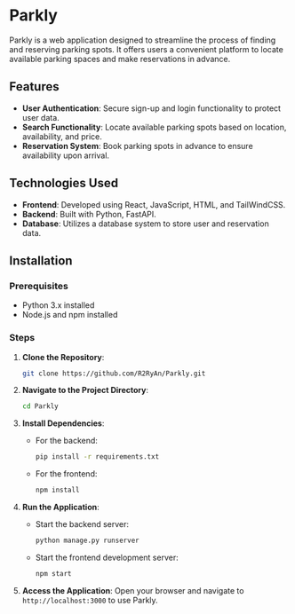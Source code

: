 # Parkly

Parkly is a web application designed to streamline the process of finding and reserving parking spots. It offers users a convenient platform to locate available parking spaces and make reservations in advance.

## Features

- **User Authentication**: Secure sign-up and login functionality to protect user data.
- **Search Functionality**: Locate available parking spots based on location, availability, and price.
- **Reservation System**: Book parking spots in advance to ensure availability upon arrival.

## Technologies Used

- **Frontend**: Developed using React, JavaScript, HTML, and TailWindCSS.
- **Backend**: Built with Python, FastAPI.
- **Database**: Utilizes a database system to store user and reservation data.

## Installation

### Prerequisites

- Python 3.x installed
- Node.js and npm installed

### Steps

1. **Clone the Repository**:

   ```bash
   git clone https://github.com/R2RyAn/Parkly.git
   ```

2. **Navigate to the Project Directory**:

   ```bash
   cd Parkly
   ```

3. **Install Dependencies**:

   - For the backend:
     ```bash
     pip install -r requirements.txt
     ```
   - For the frontend:
     ```bash
     npm install
     ```

4. **Run the Application**:

   - Start the backend server:
     ```bash
     python manage.py runserver
     ```
   - Start the frontend development server:
     ```bash
     npm start
     ```

5. **Access the Application**:
   Open your browser and navigate to `http://localhost:3000` to use Parkly.
